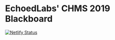 # EchoedLabs' CHMS 2019 Blackboard
[![Netlify Status](https://api.netlify.com/api/v1/badges/64bb7b5c-79ef-46c8-8047-a4bf957f74ef/deploy-status)](https://app.netlify.com/sites/el-chms-dashboard/deploys)
